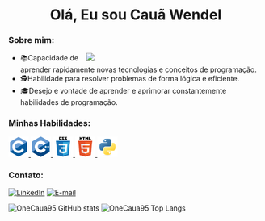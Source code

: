 <h1 align="center">Olá, Eu sou Cauã Wendel</h1>
<h3 align="left">Sobre mim:</h3>

<img src="https://developer.paymentshub.com/images/python-programming.png" width="350px" align="right">

 - 📚Capacidade de aprender rapidamente novas tecnologias e conceitos de programação.
 - 🕵️Habilidade para resolver problemas de forma lógica e eficiente.
 - 🎓Desejo e vontade de aprender e aprimorar constantemente habilidades de programação.
 
<p align="left">
</p>

<h3 align="left">Minhas Habilidades:</h3>
<p align="left"> <a href="https://www.cprogramming.com/" target="_blank" rel="noreferrer"> <img src="https://raw.githubusercontent.com/devicons/devicon/master/icons/c/c-original.svg" alt="c" width="40" height="40"/> </a> <a href="https://www.w3schools.com/cpp/" target="_blank" rel="noreferrer"> <img src="https://raw.githubusercontent.com/devicons/devicon/master/icons/cplusplus/cplusplus-original.svg" alt="cplusplus" width="40" height="40"/> </a> <a href="https://www.w3schools.com/css/" target="_blank" rel="noreferrer"> <img src="https://raw.githubusercontent.com/devicons/devicon/master/icons/css3/css3-original-wordmark.svg" alt="css3" width="40" height="40"/> </a> <a href="https://www.w3.org/html/" target="_blank" rel="noreferrer"> <img src="https://raw.githubusercontent.com/devicons/devicon/master/icons/html5/html5-original-wordmark.svg" alt="html5" width="40" height="40"/> </a> <a href="https://www.python.org" target="_blank" rel="noreferrer"> <img src="https://raw.githubusercontent.com/devicons/devicon/master/icons/python/python-original.svg" alt="python" width="40" height="40"/> </a> <a href="https://unity.com/" target="_blank" rel="noreferrer"> </a> </p>

<h3 align="left">Contato:</h3>

[![LinkedIn](https://img.shields.io/badge/linkedin-%230077B5.svg?style=for-the-badge&logo=linkedin&logoColor=white)](https://www.linkedin.com/in/cau%C3%A3-wendel-229aba314/)
[![E-mail](https://img.shields.io/badge/-Email-0077B5?style=for-the-badge&logo=microsoft-outlook&logoColor=white)](mailto:cauawendel9@gmail.com)



![OneCaua95 GitHub stats](https://github-readme-stats.vercel.app/api?username=OneCaua95&show_icons=true&theme=radical)
![OneCaua95 Top Langs](https://github-readme-stats.vercel.app/api/top-langs/?username=OneCaua95&layout=compact&theme=radical)

